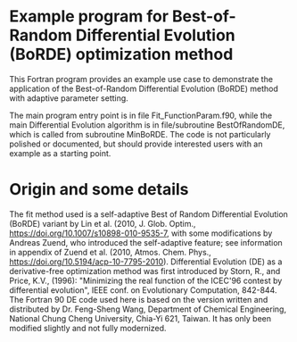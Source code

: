 # Example program for Best-of-Random Differential Evolution (BoRDE) optimization method
This Fortran program provides an example use case to demonstrate the application of the Best-of-Random Differential Evolution (BoRDE) method with adaptive parameter setting.

The main program entry point is in file Fit_FunctionParam.f90, while the main Differential Evolution algorithm is in file/subroutine BestOfRandomDE, which is called from subroutine MinBoRDE.
The code is not particularly polished or documented, but should provide interested users with an example as a starting point. 

# Origin and some details
The fit method used is a self-adaptive Best of Random Differential Evolution (BoRDE) variant by Lin et al. (2010, J. Glob. Optim., https://doi.org/10.1007/s10898-010-9535-7, with some modifications by Andreas Zuend, who introduced the self-adaptive feature; see information in appendix of Zuend et al. (2010, Atmos. Chem. Phys., https://doi.org/10.5194/acp-10-7795-2010). Differential Evolution (DE) as a derivative-free optimization method was first introduced by Storn, R., and Price, K.V., (1996): "Minimizing the real function of the ICEC'96 contest by differential evolution", IEEE conf. on Evolutionary 
Computation, 842-844. The Fortran 90 DE code used here is based on the version written and distributed by Dr. Feng-Sheng Wang, Department of Chemical Engineering, National Chung Cheng University, Chia-Yi 621, Taiwan. It has only been modified slightly and not fully modernized.
